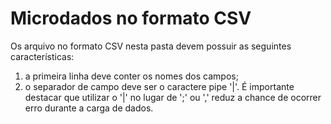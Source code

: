 # Microdados no formato CSV

Os arquivo no formato CSV nesta pasta devem possuir as seguintes características: 

1) a primeira linha deve conter os nomes dos campos;
2) o separador de campo deve ser o caractere pipe '|'. É importante destacar que utilizar o '|' no lugar de ';' ou ',' reduz a chance de ocorrer erro durante a carga de dados.

